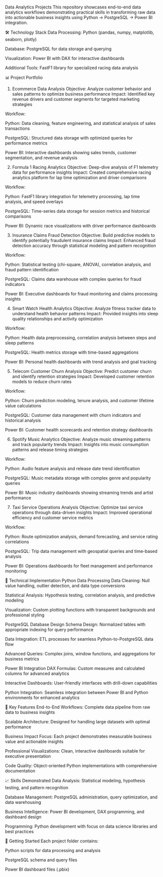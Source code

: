 Data Analytics Projects
This repository showcases end-to-end data analytics workflows demonstrating practical skills in transforming raw data into actionable business insights using Python → PostgreSQL → Power BI integration.

🛠️ Technology Stack
Data Processing: Python (pandas, numpy, matplotlib, seaborn, plotly)

Database: PostgreSQL for data storage and querying

Visualization: Power BI with DAX for interactive dashboards

Additional Tools: FastF1 library for specialized racing data analysis

📊 Project Portfolio
1. Ecommerce Data Analysis
Objective: Analyze customer behavior and sales patterns to optimize business performance
Impact: Identified key revenue drivers and customer segments for targeted marketing strategies

Workflow:

Python: Data cleaning, feature engineering, and statistical analysis of sales transactions

PostgreSQL: Structured data storage with optimized queries for performance metrics

Power BI: Interactive dashboards showing sales trends, customer segmentation, and revenue analysis

2. Formula 1 Racing Analytics
Objective: Deep-dive analysis of F1 telemetry data for performance insights
Impact: Created comprehensive racing analytics platform for lap time optimization and driver comparisons

Workflow:

Python: FastF1 library integration for telemetry processing, lap time analysis, and speed overlays

PostgreSQL: Time-series data storage for session metrics and historical comparisons

Power BI: Dynamic race visualizations with driver performance dashboards

3. Insurance Claims Fraud Detection
Objective: Build predictive models to identify potentially fraudulent insurance claims
Impact: Enhanced fraud detection accuracy through statistical modeling and pattern recognition

Workflow:

Python: Statistical testing (chi-square, ANOVA), correlation analysis, and fraud pattern identification

PostgreSQL: Claims data warehouse with complex queries for fraud indicators

Power BI: Executive dashboards for fraud monitoring and claims processing insights

4. Smart Watch Health Analytics
Objective: Analyze fitness tracker data to understand health behavior patterns
Impact: Provided insights into sleep quality relationships and activity optimization

Workflow:

Python: Health data preprocessing, correlation analysis between steps and sleep patterns

PostgreSQL: Health metrics storage with time-based aggregations

Power BI: Personal health dashboards with trend analysis and goal tracking

5. Telecom Customer Churn Analysis
Objective: Predict customer churn and identify retention strategies
Impact: Developed customer retention models to reduce churn rates

Workflow:

Python: Churn prediction modeling, tenure analysis, and customer lifetime value calculations

PostgreSQL: Customer data management with churn indicators and historical analysis

Power BI: Customer health scorecards and retention strategy dashboards

6. Spotify Music Analytics
Objective: Analyze music streaming patterns and track popularity trends
Impact: Insights into music consumption patterns and release timing strategies

Workflow:

Python: Audio feature analysis and release date trend identification

PostgreSQL: Music metadata storage with complex genre and popularity queries

Power BI: Music industry dashboards showing streaming trends and artist performance

7. Taxi Service Operations Analysis
Objective: Optimize taxi service operations through data-driven insights
Impact: Improved operational efficiency and customer service metrics

Workflow:

Python: Route optimization analysis, demand forecasting, and service rating correlations

PostgreSQL: Trip data management with geospatial queries and time-based analysis

Power BI: Operations dashboards for fleet management and performance monitoring

🔧 Technical Implementation
Python Data Processing
Data Cleaning: Null value handling, outlier detection, and data type conversions

Statistical Analysis: Hypothesis testing, correlation analysis, and predictive modeling

Visualization: Custom plotting functions with transparent backgrounds and professional styling

PostgreSQL Database Design
Schema Design: Normalized tables with appropriate indexing for query performance

Data Integration: ETL processes for seamless Python-to-PostgreSQL data flow

Advanced Queries: Complex joins, window functions, and aggregations for business metrics

Power BI Integration
DAX Formulas: Custom measures and calculated columns for advanced analytics

Interactive Dashboards: User-friendly interfaces with drill-down capabilities

Python Integration: Seamless integration between Power BI and Python environments for enhanced analytics

🎯 Key Features
End-to-End Workflows: Complete data pipeline from raw data to business insights

Scalable Architecture: Designed for handling large datasets with optimal performance

Business Impact Focus: Each project demonstrates measurable business value and actionable insights

Professional Visualizations: Clean, interactive dashboards suitable for executive presentation

Code Quality: Object-oriented Python implementations with comprehensive documentation

📈 Skills Demonstrated
Data Analysis: Statistical modeling, hypothesis testing, and pattern recognition

Database Management: PostgreSQL administration, query optimization, and data warehousing

Business Intelligence: Power BI development, DAX programming, and dashboard design

Programming: Python development with focus on data science libraries and best practices

🚀 Getting Started
Each project folder contains:

Python scripts for data processing and analysis

PostgreSQL schema and query files

Power BI dashboard files (.pbix)
